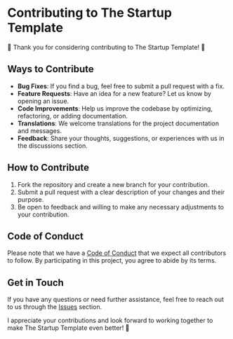 # Contributing to The Startup Template

🎉 Thank you for considering contributing to The Startup Template! 🎉

## Ways to Contribute

- **Bug Fixes**: If you find a bug, feel free to submit a pull request with a fix.
- **Feature Requests**: Have an idea for a new feature? Let us know by opening an issue.
- **Code Improvements**: Help us improve the codebase by optimizing, refactoring, or adding documentation.
- **Translations**: We welcome translations for the project documentation and messages.
- **Feedback**: Share your thoughts, suggestions, or experiences with us in the discussions section.

## How to Contribute

1. Fork the repository and create a new branch for your contribution.
2. Submit a pull request with a clear description of your changes and their purpose.
3. Be open to feedback and willing to make any necessary adjustments to your contribution.

## Code of Conduct

Please note that we have a [Code of Conduct](CODE_OF_CONDUCT.md) that we expect all contributors to follow. By participating in this project, you agree to abide by its terms.

## Get in Touch

If you have any questions or need further assistance, feel free to reach out to us through the [Issues](https://github.com/nparashar150/thestartuptemplate/issues) section.

I appreciate your contributions and look forward to working together to make The Startup Template even better! 🚀
